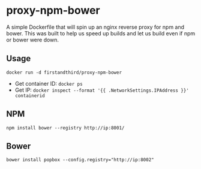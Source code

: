 # proxy-npm-bower

A simple Dockerfile that will spin up an nginx reverse proxy for npm and bower.  This was built to help us speed up builds and let us build even if npm or bower were down.

## Usage

`docker run -d firstandthird/proxy-npm-bower`

* Get container ID: `docker ps`
* Get IP: `docker inspect --format '{{ .NetworkSettings.IPAddress }}' containerid`

## NPM

```
npm install bower --registry http://ip:8001/
```

## Bower

```
bower install popbox --config.registry="http://ip:8002"
```

